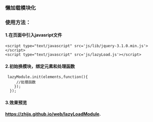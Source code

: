 ### 懒加载模块化
### 使用方法：
#### 1.在页面中引入javasript文件  
```
<script type="text/javascript" src='js/lib/jquery-3.1.0.min.js'></script>
<script type="text/javascript" src='js/lazyLoad.js'></script>  
```
#### 2.初始换模块，绑定元素和处理函数
```
 lazyModule.init(elements,function(){
     //处理函数
    });
  });
```
#### 3.效果预览  
#### https://zhijs.github.io/web/lazyLoadModule. 
